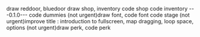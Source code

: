 <!-- code transition between gamescene -->
draw reddoor, bluedoor
draw shop, inventory
code shop
code inventory
---0.1.0---
code dummies
(not urgent)draw font, code font
code stage
(not urgent)improve title : introduction to fullscreen, map dragging, loop space, options
(not urgent)draw perk, code perk
